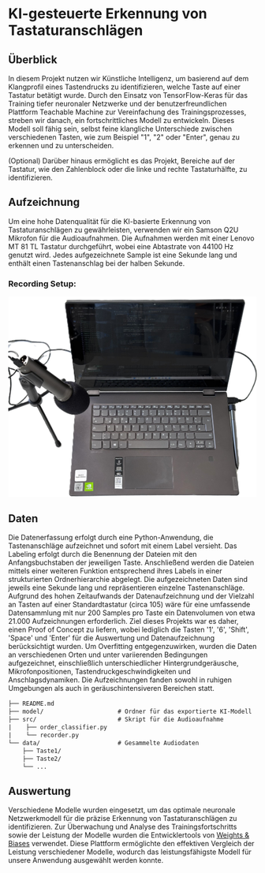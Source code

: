 # KI-gesteuerte Erkennung von Tastaturanschlägen

## Überblick

In diesem Projekt nutzen wir Künstliche Intelligenz, um basierend auf dem Klangprofil eines Tastendrucks zu identifizieren, welche Taste auf einer Tastatur betätigt wurde. Durch den Einsatz von TensorFlow-Keras für das Training tiefer neuronaler Netzwerke und der benutzerfreundlichen Plattform Teachable Machine zur Vereinfachung des Trainingsprozesses, streben wir danach, ein fortschrittliches Modell zu entwickeln. Dieses Modell soll fähig sein, selbst feine klangliche Unterschiede zwischen verschiedenen Tasten, wie zum Beispiel "1", "2" oder "Enter", genau zu erkennen und zu unterscheiden.

(Optional) Darüber hinaus ermöglicht es das Projekt, Bereiche auf der Tastatur, wie den Zahlenblock oder die linke und rechte Tastaturhälfte, zu identifizieren.

## Aufzeichnung

Um eine hohe Datenqualität für die KI-basierte Erkennung von Tastaturanschlägen zu gewährleisten, verwenden wir ein Samson Q2U Mikrofon für die Audioaufnahmen. Die Aufnahmen werden mit einer Lenovo MT 81 TL Tastatur durchgeführt, wobei eine Abtastrate von 44100 Hz genutzt wird. Jedes aufgezeichnete Sample ist eine Sekunde lang und enthält einen Tastenanschlag bei der halben Sekunde.

### Recording Setup:

![Recording Setup](./etc/recording_setup.JPEG "Recording Setup")

## Daten

Die Datenerfassung erfolgt durch eine Python-Anwendung, die Tastenanschläge aufzeichnet und sofort mit einem Label versieht. Das Labeling erfolgt durch die Benennung der Dateien mit den Anfangsbuchstaben der jeweiligen Taste. Anschließend werden die Dateien mittels einer weiteren Funktion entsprechend ihres Labels in einer strukturierten Ordnerhierarchie abgelegt. Die aufgezeichneten Daten sind jeweils eine Sekunde lang und repräsentieren einzelne Tastenanschläge. Aufgrund des hohen Zeitaufwands der Datenaufzeichnung und der Vielzahl an Tasten auf einer Standardtastatur (circa 105) wäre für eine umfassende Datensammlung mit nur 200 Samples pro Taste ein Datenvolumen von etwa 21.000 Aufzeichnungen erforderlich. Ziel dieses Projekts war es daher, einen Proof of Concept zu liefern, wobei lediglich die Tasten '1', '6', 'Shift', 'Space' und 'Enter' für die Auswertung und Datenaufzeichnung berücksichtigt wurden. Um Overfitting entgegenzuwirken, wurden die Daten an verschiedenen Orten und unter variierenden Bedingungen aufgezeichnet, einschließlich unterschiedlicher Hintergrundgeräusche, Mikrofonpositionen, Tastendruckgeschwindigkeiten und Anschlagsdynamiken. Die Aufzeichnungen fanden sowohl in ruhigen Umgebungen als auch in geräuschintensiveren Bereichen statt.

```.
├── README.md
├── model/                     # Ordner für das exportierte KI-Modell
├── src/                       # Skript für die Audioaufnahme
|    ├── order_classifier.py
|    └── recorder.py
└── data/                      # Gesammelte Audiodaten
    ├── Taste1/
    ├── Taste2/
    └── ...
```

## Auswertung

Verschiedene Modelle wurden eingesetzt, um das optimale neuronale Netzwerkmodell für die präzise Erkennung von Tastaturanschlägen zu identifizieren. Zur Überwachung und Analyse des Trainingsfortschritts sowie der Leistung der Modelle wurden die Entwicklertools von [Weights & Biases](https://wandb.ai/site) verwendet. Diese Plattform ermöglichte den effektiven Vergleich der Leistung verschiedener Modelle, wodurch das leistungsfähigste Modell für unsere Anwendung ausgewählt werden konnte.
